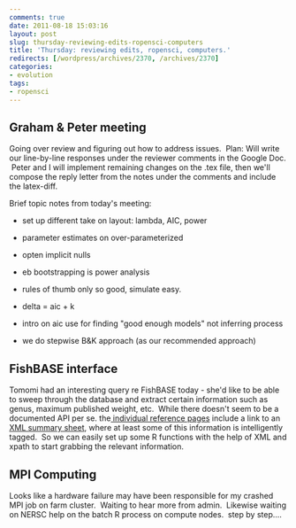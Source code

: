 ```yaml
---
comments: true
date: 2011-08-18 15:03:16
layout: post
slug: thursday-reviewing-edits-ropensci-computers
title: 'Thursday: reviewing edits, ropensci, computers.'
redirects: [/wordpress/archives/2370, /archives/2370]
categories:
- evolution
tags:
- ropensci
---
```


## Graham & Peter meeting


Going over review and figuring out how to address issues.  Plan: Will write our line-by-line responses under the reviewer comments in the Google Doc.  Peter and I will implement remaining changes on the .tex file, then we'll compose the reply letter from the notes under the comments and include the latex-diff.

Brief topic notes from today's meeting:



	
  * set up different take on layout: lambda, AIC, power

	
  * parameter estimates on over-parameterized

	
  * opten implicit nulls

	
  * eb bootstrapping is power analysis

	
  * rules of thumb only so good, simulate easy.

	
  * delta = aic + k

	
  * intro on aic use for finding "good enough models" not inferring process

	
  * we do stepwise B&K approach (as our recommended approach)




## FishBASE interface


Tomomi had an interesting query re FishBASE today - she'd like to be able to sweep through the database and extract certain information such as genus, maximum published weight, etc.  While there doesn't seem to be a documented API per se. the[ individual reference pages](http://fishbase.us/Summary/SpeciesSummary.php?ID=2) include a link to an [XML summary sheet](http://fishbase.sinica.edu.tw/maintenance/FB/showXML.php?identifier=FB-2&ProviderDbase=03), where at least some of this information is intelligently tagged.  So we can easily set up some R functions with the help of XML and xpath to start grabbing the relevant information.


## MPI Computing


Looks like a hardware failure may have been responsible for my crashed MPI job on farm cluster.  Waiting to hear more from admin.  Likewise waiting on NERSC help on the batch R process on compute nodes.  step by step....

